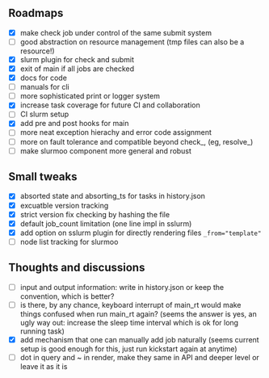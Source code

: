 ## Roadmaps
- [x] make check job under control of the same submit system
- [ ] good abstraction on resource management (tmp files can also be a resource!)
- [x] slurm plugin for check and submit
- [x] exit of main if all jobs are checked
- [x] docs for code
- [ ] manuals for cli
- [ ] more sophisticated print or logger system
- [x] increase task coverage for future CI and collaboration
- [ ] CI slurm setup
- [x] add pre and post hooks for main
- [ ] more neat exception hierachy and error code assignment
- [ ] more on fault tolerance and compatible beyond check_, (eg, resolve_)
- [ ] make slurmoo component more general and robust

## Small tweaks
- [x] absorted state and absorting_ts for tasks in history.json
- [x] excuatble version tracking
- [x] strict version fix checking by hashing the file
- [x] default job_count limitation (one line impl in sslurm)
- [x] add option on sslurm plugin for directly rendering files ``_from="template"``
- [ ] node list tracking for slurmoo

## Thoughts and discussions

- [ ] input and output information: write in history.json or keep the convention, which is better?
- [ ] is there, by any chance, keyboard interrupt of main_rt would make things confused when run main_rt again? (seems the answer is yes, an ugly way out: increase the sleep time interval which is ok for long running task)
- [x] add mechanism that one can manually add job naturally (seems current setup is good enough for this, just run kickstart again at anytime)
- [ ] dot in query and ~ in render, make they same in API and deeper level or leave it as it is